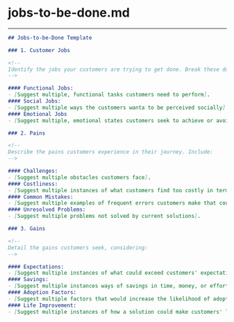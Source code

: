 # jobs-to-be-done.md
<!-- 
## Description:
This Jobs-to-be-Done template, influenced by the Customer Circle segment of the Osterwalder Value Proposition Canvas, has been created for interactive use with Generative AI agents such as ChatGPT, Gemini, and Claude. 
It enables a structured exploration from the customer's perspective, focusing on their jobs, pains, and gains. 
This method is essential for crafting solutions that resonate deeply with customer needs and preferences.

## Usage Note:
Utilize this template in Generative AI conversations where the user has already provided the sesison with comprehensive context on the target customer segment, including their behaviors, preferences, and current solutions. 
This information enriches the AI's responses, ensuring they are relevant and empathetic to the customer's situation.

## Instructions:
Ensure the session includes detailed customer context as outlined above. 
Then, instruct the Generative AI Agent (ChatGPT, Gemini, Claude) to fill in the blanks within the template, prompting detailed exploration of the Jobs-to-be-Done Template.

## Attribution:
Influenced by Osterwalder's Value Proposition Canvas, adapted for interactive use by Dean Peters, March 15, 2024.

## Licensing:
This interactive document and template are licensed under the MIT License, allowing free use, modification, and distribution with proper attribution to the original and current creators.

Date: March 15, 2024
-->
---
```markdown
## Jobs-to-be-Done Template

### 1. Customer Jobs

<!--
Identify the jobs your customers are trying to get done. Break these down into:
-->

#### Functional Jobs:
- [Suggest multiple, functional tasks customers need to perform].
#### Social Jobs:
- [Suggest multiple ways the customers wanta to be perceived socially].
#### Emotional Jobs
- [Suggest multiple, emotional states customers seek to achieve or avoid].

### 2. Pains

<!-- 
Describe the pains customers experience in their journey. Include:
-->

#### Challenges:
- [Suggest multiple obstacles customers face].
#### Costliness:
- [Suggest multiple instances of what customers find too costly in terms of time, money, or effort].
#### Common Mistakes:
- [Suggest multiple examples of frequent errors customers make that could be prevented].
#### Unresolved Problems:
- [Suggest multiple problems not solved by current solutions].

### 3. Gains

<!--
Detail the gains customers seek, considering:
-->

#### Expectations:
- [Suggest multiple instances of what could exceed customers' expectations of current solutions].
#### Savings:
- [Suggest multiple instances ways of savings in time, money, or effort that would delight customers].
#### Adoption Factors:
- [Suggest multiple factors that would increase the likelihood of adopting a solution].
#### Life Improvement:
- [Suggest multiple instances of how a solution could make customers' lives easier or more enjoyable].
